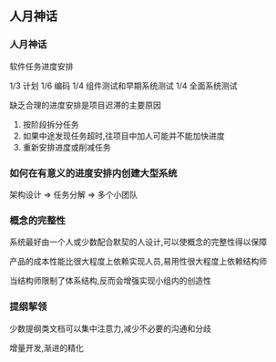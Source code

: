 ## 人月神话

### 人月神话

软件任务进度安排

1/3 计划
1/6 编码
1/4 组件测试和早期系统测试
1/4 全面系统测试

缺乏合理的进度安排是项目迟滞的主要原因

1. 按阶段拆分任务
2. 如果中途发现任务超时,往项目中加人可能并不能加快进度
3. 重新安排进度或削减任务

### 如何在有意义的进度安排内创建大型系统

架构设计 => 任务分解 => 多个小团队

### 概念的完整性

系统最好由一个人或少数配合默契的人设计,可以使概念的完整性得以保障

产品的成本性能比很大程度上依赖实现人员,易用性很大程度上依赖结构师

当结构师限制了体系结构,反而会增强实现小组内的创造性

### 提纲挈领

少数提纲类文档可以集中注意力,减少不必要的沟通和分歧

增量开发,渐进的精化

